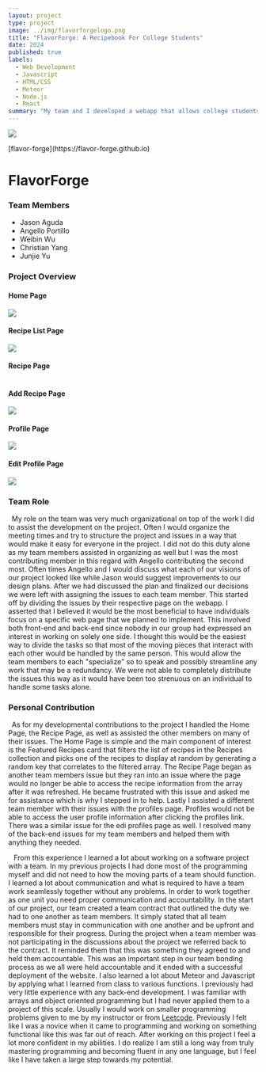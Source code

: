 ```yaml
---
layout: project
type: project
image: ../img/flavorforgelogo.png
title: "FlavorForge: A Recipebook For College Students"
date: 2024
published: true
labels:
  - Web Development
  - Javascript
  - HTML/CSS
  - Meteor
  - Node.js
  - React
summary: "My team and I developed a webapp that allows college students to add, access, and create recipes on the website. The students can also leave a rating for each recipe, and view all their contributed recipes on their profile."
---
```


<img src="../img/flavorforgelogo.png">
<p>[flavor-forge](https://flavor-forge.github.io)</p>

<h1>FlavorForge</h1>
<h3>Team Members</h3>

 - Jason Aguda
 - Angello Portillo
 - Weibin Wu
 - Christian Yang
 - Junjie Yu

<h3>Project Overview</h3>
<h4>Home Page</h4>
<div>
    <img src="../img/updatedhomepage.png" />
</div>
    <h4>Recipe List Page</h4>
<div>
    <img src="../img/recipe-page.png" />
</div>
    <h4>Recipe Page</h4>
<div>
    <img src="" />
</div>
 <h4>Add Recipe Page</h4>
<div>
    <img src="../img/addrecipepage.png" />
</div>
<h4>Profile Page</h4>
<div>
    <img src="../img/profile-page.png" />
</div>
<h4>Edit Profile Page</h4>
<div>
    <img src="../img/updateprofilepage.png" />
</div>


<h3>Team Role</h3>
&ensp;My role on the team was very much organizational on top of the work I did to assist the development on the project. Often I would organize the meeting times and try to structure the project and issues in a way that would make it easy for everyone in the project. I did not do this duty alone as my team members assisted in organizing as well but I was the most contributing member in this regard with Angello contributing the second most. Often times Angello and I would discuss what each of our visions of our project looked like while Jason would suggest improvements to our design plans. After we had discussed the plan and finalized our decisions we were left with assigning the issues to each team member. This started off by dividing the issues by their respective page on the webapp. I asserted that I believed it would be the most beneficial to have individuals focus on a specific web page that we planned to implement. This involved both front-end and back-end since nobody in our group had expressed an interest in working on solely one side. I thought this would be the easiest way to divide the tasks so that most of the moving pieces that interact with each other would be handled by the same person. This would allow the team members to each "specialize" so to speak and possibly streamline any work that may be a redundancy. We were not able to completely distribute the issues this way as it would have been too strenuous on an individual to handle some tasks alone.

<h3>Personal Contribution</h3>
&ensp;As for my developmental contributions to the project I handled the Home Page, the Recipe Page, as well as assisted the other members on many of their issues. The Home Page is simple and the main component of interest is the Featured Recipes card that filters the list of recipes in the Recipes collection and picks one of the recipes to display at random by generating a random key that correlates to the filtered array. The Recipe Page began as another team members issue but they ran into an issue where the page would no longer be able to access the recipe information from the array after it was refreshed. He became frustrated with this issue and asked me for assistance which is why I stepped in to help. Lastly I assisted a different team member with their issues with the profiles page. Profiles would not be able to access the user profile information after clicking the profiles link. There was a similar issue for the edi profiles page as well. I resolved many of the back-end issues for my team members and helped them with anything they needed.</p>

&ensp; From this experience I learned a lot about working on a software project with a team. In my previous projects I had done most of the programming myself and did not need to how the moving parts of a team should function. I learned a lot about communication and what is required to have a team work seamlessly together without any problems. In order to work together as one unit you need proper communication and accountability. In the start of our project, our team created a team contract that outlined the duty we had to one another as team members. It simply stated that all team members must stay in communication with one another and be upfront and responsible for their progress. During the project when a team member was not participating in the discussions about the project we referred back to the contract. It reminded them that this was something they agreed to and held them accountable. This was an important step in our team bonding process as we all were held accountable and it ended with a successful deployment of the website. I also learned a lot about Meteor and Javascript by applying what I learned from class to various functions. I previously had very little experience with any back-end development. I was familiar with arrays and object oriented programming but I had never applied them to a project of this scale. Usually I would work on smaller programming problems given to me by my instructor or from [Leetcode](https://leetcode.com/). Previously I felt like I was a novice when it came to programming and working on something functional like this was far out of reach. After working on this project I feel a lot more confident in my abilities. I do realize I am still a long way from truly mastering programming and becoming fluent in any one language, but I feel like I have taken a large step towards my potential.